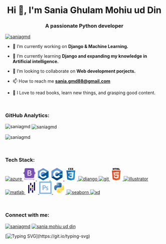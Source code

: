 <h1 align="center">Hi 👋, I'm Sania Ghulam Mohiu ud Din</h1>
<h3 align="center">A passionate Python developer</h3>

<p align="left"> <a href="https://twitter.com/saniagmd" target="blank"><img src="https://img.shields.io/twitter/follow/saniagmd?logo=twitter&style=for-the-badge" alt="saniagmd" /></a> </p>

- 🔭 I’m currently working on **Django & Machine Learning.**

- 🌱 I’m currently learning **Django and expanding my knowledge in Artificial intelligence.**

- 👯 I’m looking to collaborate on **Web development porjects.**

- 📫 How to reach me **sania.gmd88@gmail.com**

- 📢 I Love to read books, learn new things, and grasping good content.
<br>
<h3 align="left">GitHub Analytics:</h3>

<p><img align="left" src="https://github-readme-stats.vercel.app/api/top-langs?username=saniagmd&show_icons=true&locale=en&layout=compact" alt="saniagmd" /></p>

<p>&nbsp;<img align="center" src="https://github-readme-stats.vercel.app/api?username=saniagmd&show_icons=true&locale=en" alt="saniagmd" /></p>

<p><img align="center" src="https://github-readme-streak-stats.herokuapp.com/?user=saniagmd&" alt="saniagmd" /></p>
<br>
<h3 align="left">Tech Stack:</h3>

<p align="left"> <a href="https://azure.microsoft.com/en-in/" target="_blank" rel="noreferrer"> <img src="https://www.vectorlogo.zone/logos/microsoft_azure/microsoft_azure-icon.svg" alt="azure" width="40" height="40"/> </a> <a href="https://getbootstrap.com" target="_blank" rel="noreferrer"> <img src="https://raw.githubusercontent.com/devicons/devicon/master/icons/bootstrap/bootstrap-plain-wordmark.svg" alt="bootstrap" width="40" height="40"/> </a> <a href="https://www.cprogramming.com/" target="_blank" rel="noreferrer"> <img src="https://raw.githubusercontent.com/devicons/devicon/master/icons/c/c-original.svg" alt="c" width="40" height="40"/> </a> <a href="https://www.w3schools.com/cpp/" target="_blank" rel="noreferrer"> <img src="https://raw.githubusercontent.com/devicons/devicon/master/icons/cplusplus/cplusplus-original.svg" alt="cplusplus" width="40" height="40"/> </a> <a href="https://www.w3schools.com/css/" target="_blank" rel="noreferrer"> <img src="https://raw.githubusercontent.com/devicons/devicon/master/icons/css3/css3-original-wordmark.svg" alt="css3" width="40" height="40"/> </a> <a href="https://www.djangoproject.com/" target="_blank" rel="noreferrer"> <img src="https://cdn.worldvectorlogo.com/logos/django.svg" alt="django" width="40" height="40"/> </a> <a href="https://git-scm.com/" target="_blank" rel="noreferrer"> <img src="https://www.vectorlogo.zone/logos/git-scm/git-scm-icon.svg" alt="git" width="40" height="40"/> </a> <a href="https://www.w3.org/html/" target="_blank" rel="noreferrer"> <img src="https://raw.githubusercontent.com/devicons/devicon/master/icons/html5/html5-original-wordmark.svg" alt="html5" width="40" height="40"/> </a> <a href="https://www.adobe.com/in/products/illustrator.html" target="_blank" rel="noreferrer"> <img src="https://www.vectorlogo.zone/logos/adobe_illustrator/adobe_illustrator-icon.svg" alt="illustrator" width="40" height="40"/> </a> <a href="https://www.mathworks.com/" target="_blank" rel="noreferrer"> <img src="https://upload.wikimedia.org/wikipedia/commons/2/21/Matlab_Logo.png" alt="matlab" width="40" height="40"/> </a> <a href="https://pandas.pydata.org/" target="_blank" rel="noreferrer"> <img src="https://raw.githubusercontent.com/devicons/devicon/2ae2a900d2f041da66e950e4d48052658d850630/icons/pandas/pandas-original.svg" alt="pandas" width="40" height="40"/> </a> <a href="https://www.photoshop.com/en" target="_blank" rel="noreferrer"> <img src="https://raw.githubusercontent.com/devicons/devicon/master/icons/photoshop/photoshop-line.svg" alt="photoshop" width="40" height="40"/> </a> <a href="https://www.python.org" target="_blank" rel="noreferrer"> <img src="https://raw.githubusercontent.com/devicons/devicon/master/icons/python/python-original.svg" alt="python" width="40" height="40"/> </a> <a href="https://seaborn.pydata.org/" target="_blank" rel="noreferrer"> <img src="https://seaborn.pydata.org/_images/logo-mark-lightbg.svg" alt="seaborn" width="40" height="40"/> </a> <a href="https://www.adobe.com/products/xd.html" target="_blank" rel="noreferrer"> <img src="https://cdn.worldvectorlogo.com/logos/adobe-xd.svg" alt="xd" width="40" height="40"/> </a> </p>
<br>
<h3 align="left">Connect with me:</h3>
<p align="left">
<a href="https://twitter.com/saniagmd" target="blank"><img align="center" src="https://raw.githubusercontent.com/rahuldkjain/github-profile-readme-generator/master/src/images/icons/Social/twitter.svg" alt="saniagmd" height="30" width="40" /></a>
<a href="https://linkedin.com/in/sania mohiu ud din" target="blank"><img align="center" src="https://raw.githubusercontent.com/rahuldkjain/github-profile-readme-generator/master/src/images/icons/Social/linked-in-alt.svg" alt="sania mohiu ud din" height="30" width="40" /></a>
</p>

 [![Typing SVG](https://readme-typing-svg.herokuapp.com?font=firacode&color=%23ADD8E6&size=26&duration=2500&center=true&vCenter=true&lines=Pleasure+to+have+you+here!;Let's+Connect!+;)](https://git.io/typing-svg)

